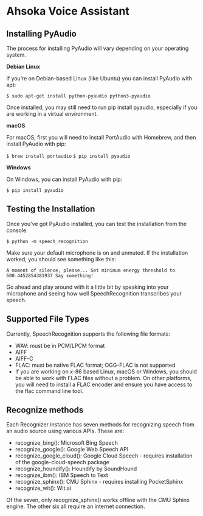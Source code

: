 # Ahsoka Voice Assistant

## Installing PyAudio
The process for installing PyAudio will vary depending on your operating system.

**Debian Linux**

   If you’re on Debian-based Linux (like Ubuntu) you can install PyAudio with apt:
   
   `$ sudo apt-get install python-pyaudio python3-pyaudio`
   
   Once installed, you may still need to run pip install pyaudio, especially if you are working in a virtual environment.

**macOS**

For macOS, first you will need to install PortAudio with Homebrew, and then install PyAudio with pip:

`$ brew install portaudio`
`$ pip install pyaudio`

**Windows**

On Windows, you can install PyAudio with pip:

`$ pip install pyaudio`

## Testing the Installation
Once you’ve got PyAudio installed, you can test the installation from the console.

`$ python -m speech_recognition`

Make sure your default microphone is on and unmuted. If the installation worked, you should see something like this:

`A moment of silence, please...
Set minimum energy threshold to 600.4452854381937
Say something!`

Go ahead and play around with it a little bit by speaking into your microphone and seeing how well SpeechRecognition transcribes your speech.

## Supported File Types

Currently, SpeechRecognition supports the following file formats:

- WAV: must be in PCM/LPCM format
- AIFF
- AIFF-C
- FLAC: must be native FLAC format; OGG-FLAC is not supported
- If you are working on x-86 based Linux, macOS or Windows, you should be able to work with FLAC files without a problem. On other platforms, you will need to install a FLAC encoder and ensure you have access to the flac command line tool.

## Recognize methods

Each Recognizer instance has seven methods for recognizing speech from an audio source using various APIs.
These are:
- recognize_bing(): Microsoft Bing Speech
- recognize_google(): Google Web Speech API
- recognize_google_cloud(): Google Cloud Speech - requires installation of the google-cloud-speech package
- recognize_houndify(): Houndify by SoundHound
- recognize_ibm(): IBM Speech to Text
- recognize_sphinx(): CMU Sphinx - requires installing PocketSphinx
- recognize_wit(): Wit.ai

Of the seven, only recognize_sphinx() works offline with the CMU Sphinx engine. The other six all require an internet connection.
